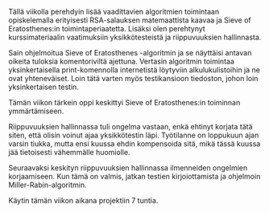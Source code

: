 Tällä viikolla perehdyin lisää vaadittavien algoritmien toimintaan opiskelemalla erityisesti RSA-salauksen matemaattista kaavaa ja Sieve of Eratosthenes:in toimintaperiaatetta. Lisäksi olen perehtynyt kurssimateriaalin vaatimuksiin yksikkötesteistä ja riippuvuuksien hallinnasta.

Sain ohjelmoitua Sieve of Eratosthenes -algoritmin ja se näyttäisi antavan oikeita tuloksia komentoriviltä ajettuna. Vertasin algoritmin toimintaa yksinkertaisella print-komennolla internetistä löytyviin alkulukulistoihin ja ne ovat yhteneväiset. Loin tätä varten myös testikansioon tiedoston, johon loin yksinkertaisen testin.

Tämän viikon tärkein oppi keskittyi Sieve of Eratosthenes:in toiminnan ymmärtämiseen.

Riippuvuuksien hallinnassa tuli ongelma vastaan, enkä ehtinyt korjata tätä siten, että olisin voinut ajaa yksikkötestin läpi. Työtilanne on loppukuun ajan varsin tiukka, mutta ensi kuussa ehdin kompensoida sitä, mikä tässä kuussa jää tietoisesti vähemmälle huomiolle.

Seuraavaksi keskityn riippuvuuksien hallinnassa ilmenneiden ongelmien korjaamiseen. Kun tämä on valmis, jatkan testien kirjoiottamista ja ohjelmoin Miller-Rabin-algoritmin.

Käytin tämän viikon aikana projektiin 7 tuntia.
